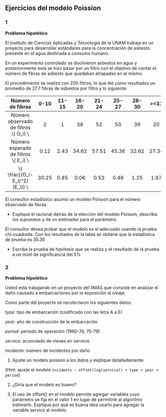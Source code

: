 ## Ejercicios del modelo Poission


### 1

__Problema hipotético__

El Instituto de Ciencias Aplicadas y Tecnología de la UNAM trabaja en un proyecto para desarrollar estándares para la concentración de asbesto presente en el agua destinada a consumo humano.

En un experimento controlado se disolvieron asbestos en agua y posteriormente esta se hizo pasar por un filtro con el objetivo de contar el número de fibras de asbesto que quedaban atrapadas en el mismo.

El procedimiento se realizó con 200 filtros, lo que dió como resultados un promedio de 27.7 fibras de asbestos por filtro y lo siguiente:

|           Número de fibras           |  0-10 | 11-15 | 16-20 | 21-24 | 25-27 | 28-30 |  >=31 |  suma |
|:------------------------------------:|:-----:|:-----:|:-----:|:-----:|:-----:|:-----:|:-----:|:-----:|
| Número observado de filtros<br>\\( O_i) \\ |   2   |   1   |   36  |   52  |   50  |   39  |   20  |  200  |
|  Número esperado de filtros<br> \\( E_i) \\ |  0.12 |  2.43 | 34.62 | 57.51 | 45.36 | 32.62 | 27.34 |  200  |
|       \\( \frac{(O_i-E_i)^2}{E_i}) \\      | 30.25 |  0.85 |  0.06 |  0.53 |  0.48 |  1.25 |  1.97 | 35.39 |

El consultor estadístico asumió un modelo Poisson para el número observado de fibras.

- Explique el racional detrás de la elección del modelo Poisson, describa los supuestos y de un estimador para el parámetro.

El consultor desea probar que el modelo es el adecuado usando la prueba chi-cuadrada. Con los resultados de la tabla se obtiene que la estadística de prueba es 35.39

- Escriba la prueba de hipótesis que se realiza y el resultado de la prueba a un nivel de significancia del 5%

### 2

__Problema hipotético__

Usted está trabajando en un proyecto del IIMAS que consiste en analizar el daño causado a embarcaciones por la exposición al oleaje. 

Como parte del proyecto se recolectaron los siguientes datos:

_type_: tipo de embarcación (codificado con las letra A a E)

_year_: año de construcción de la embarcación

_period_: periodo de operación (1960-74, 75-79)

_service_: acumulado de meses en servicio

_incidents_: número de incidentes por daño

1. Ajuste un modelo poisson a los datos y explique detalladamente.

(Hint: ajuste el modelo `incidents ~ offset(log(service)) + type + year + period`)

2. ¿Diría que el modelo es bueno?

3. El uso de offset() en el modelo permite agregar variables cuyo parámetro se fija en el valor 1 en lugar de permitirle al algoritmo estimarlo. Explique por qué es buena idea usarlo para agregar la variable _service_ al modelo.